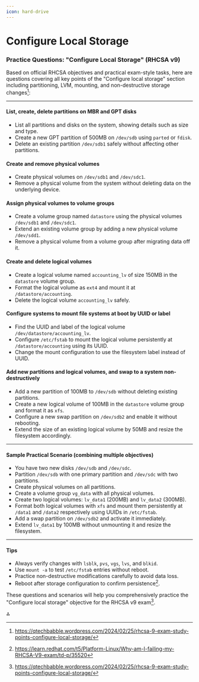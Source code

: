 ```yaml
---
icon: hard-drive
---
```


# Configure Local Storage

### Practice Questions: "Configure Local Storage" (RHCSA v9)

Based on official RHCSA objectives and practical exam-style tasks, here are questions covering all key points of the "Configure local storage" section including partitioning, LVM, mounting, and non-destructive storage changes[^1]:

***

#### List, create, delete partitions on MBR and GPT disks

* List all partitions and disks on the system, showing details such as size and type.
* Create a new GPT partition of 500MB on `/dev/sdb` using `parted` or `fdisk`.
* Delete an existing partition `/dev/sdb1` safely without affecting other partitions.

#### Create and remove physical volumes

* Create physical volumes on `/dev/sdb1` and `/dev/sdc1`.
* Remove a physical volume from the system without deleting data on the underlying device.

#### Assign physical volumes to volume groups

* Create a volume group named `datastore` using the physical volumes `/dev/sdb1` and `/dev/sdc1`.
* Extend an existing volume group by adding a new physical volume `/dev/sdd1`.
* Remove a physical volume from a volume group after migrating data off it.

#### Create and delete logical volumes

* Create a logical volume named `accounting_lv` of size 150MB in the `datastore` volume group.
* Format the logical volume as `ext4` and mount it at `/datastore/accounting`.
* Delete the logical volume `accounting_lv` safely.

#### Configure systems to mount file systems at boot by UUID or label

* Find the UUID and label of the logical volume `/dev/datastore/accounting_lv`.
* Configure `/etc/fstab` to mount the logical volume persistently at `/datastore/accounting` using its UUID.
* Change the mount configuration to use the filesystem label instead of UUID.

#### Add new partitions and logical volumes, and swap to a system non-destructively

* Add a new partition of 100MB to `/dev/sdb` without deleting existing partitions.
* Create a new logical volume of 100MB in the `datastore` volume group and format it as `xfs`.
* Configure a new swap partition on `/dev/sdb2` and enable it without rebooting.
* Extend the size of an existing logical volume by 50MB and resize the filesystem accordingly.

***

#### Sample Practical Scenario (combining multiple objectives)

* You have two new disks `/dev/sdb` and `/dev/sdc`.
* Partition `/dev/sdb` with one primary partition and `/dev/sdc` with two partitions.
* Create physical volumes on all partitions.
* Create a volume group `vg_data` with all physical volumes.
* Create two logical volumes: `lv_data1` (200MB) and `lv_data2` (300MB).
* Format both logical volumes with `xfs` and mount them persistently at `/data1` and `/data2` respectively using UUIDs in `/etc/fstab`.
* Add a swap partition on `/dev/sdb2` and activate it immediately.
* Extend `lv_data1` by 100MB without unmounting it and resize the filesystem.

***

#### Tips

* Always verify changes with `lsblk`, `pvs`, `vgs`, `lvs`, and `blkid`.
* Use `mount -a` to test `/etc/fstab` entries without reboot.
* Practice non-destructive modifications carefully to avoid data loss.
* Reboot after storage configuration to confirm persistence[^2].

These questions and scenarios will help you comprehensively practice the "Configure local storage" objective for the RHCSA v9 exam[^1].

⁂

[^1]: https://qtechbabble.wordpress.com/2024/02/25/rhcsa-9-exam-study-points-configure-local-storage/

[^2]: https://learn.redhat.com/t5/Platform-Linux/Why-am-I-failing-my-RHCSA-V9-exam/td-p/35520
